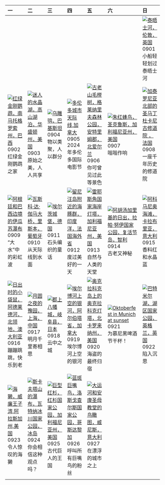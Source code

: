 | 一                                                                                                                                                                                                         | 二                                                                                                                                                                                                               | 三                                                                                                                                                                                                | 四                                                                                                                                                                                                      | 五                                                                                                                                                                                                        | 六                                                                                                                                                                                                               | 日                                                                                                                                                                                                        |
|:----------------------------------------------------------------------------------------------------------------------------------------------------------------------------------------------------------|:----------------------------------------------------------------------------------------------------------------------------------------------------------------------------------------------------------------|:-------------------------------------------------------------------------------------------------------------------------------------------------------------------------------------------------|:-------------------------------------------------------------------------------------------------------------------------------------------------------------------------------------------------------|:---------------------------------------------------------------------------------------------------------------------------------------------------------------------------------------------------------|:----------------------------------------------------------------------------------------------------------------------------------------------------------------------------------------------------------------|:---------------------------------------------------------------------------------------------------------------------------------------------------------------------------------------------------------|
|                                                                                                                                                                                                           |                                                                                                                                                                                                                 |                                                                                                                                                                                                  |                                                                                                                                                                                                        |                                                                                                                                                                                                          |                                                                                                                                                                                                                 | [![](https://www.bing.com/th?id=OHR.ThamesLondon_ZH-CN3629717426_320x240.jpg '泰晤士河，伦敦，英国')](https://www.bing.com/th?id=OHR.ThamesLondon_ZH-CN3629717426_UHD.jpg)<br>0901<br>小船轻轻划过泰晤士河                   |
| [![](https://www.bing.com/th?id=OHR.BuracodasAraras_ZH-CN3881985508_320x240.jpg '红绿金刚鹦鹉，南马托格罗索州，巴西')](https://www.bing.com/th?id=OHR.BuracodasAraras_ZH-CN3881985508_UHD.jpg)<br>0902<br>红绿金刚鹦鹉之家         | [![](https://www.bing.com/th?id=OHR.AlpineLakes_ZH-CN4537389724_320x240.jpg '迷人的水晶湖，高山湖泊，华盛顿州，美国')](https://www.bing.com/th?id=OHR.AlpineLakes_ZH-CN4537389724_UHD.jpg)<br>0903<br>原始之美，人人共享                    | [![](https://www.bing.com/th?id=OHR.DuskyOwls_ZH-CN4729762831_320x240.jpg '乌雕鸮，巴基斯坦')](https://www.bing.com/th?id=OHR.DuskyOwls_ZH-CN4729762831_UHD.jpg)<br>0904<br>物以类聚，人以群分                    | [![](https://www.bing.com/th?id=OHR.TIFF2024_ZH-CN4896695918_320x240.jpg '多伦多城市天际线,加拿大')](https://www.bing.com/th?id=OHR.TIFF2024_ZH-CN4896695918_UHD.jpg)<br>0905<br>2024年多伦多国际电影节                    | [![](https://www.bing.com/th?id=OHR.GlenariffPark_ZH-CN4667558707_320x240.jpg '古老山毛榉树，格莱纳里夫森林公园，安特里姆郡，北爱尔兰')](https://www.bing.com/th?id=OHR.GlenariffPark_ZH-CN4667558707_UHD.jpg)<br>0906<br>你可曾见过此等景色 | [![](https://www.bing.com/th?id=OHR.SantaCruzHummer_ZH-CN5448262039_320x240.jpg '朱红蜂鸟，圣克鲁斯，加利福尼亚州，美国')](https://www.bing.com/th?id=OHR.SantaCruzHummer_ZH-CN5448262039_UHD.jpg)<br>0907<br>嗡嗡作响                 | [![](https://www.bing.com/th?id=OHR.Canigou_ZH-CN6145410455_320x240.jpg '加泰罗尼亚北部的圣马丁杜卡尼古修道院 ，法国')](https://www.bing.com/th?id=OHR.Canigou_ZH-CN6145410455_UHD.jpg)<br>0908<br>一座千年历史的修道院                 |
| [![](https://www.bing.com/th?id=OHR.IguazuRainbow_ZH-CN6524347982_320x240.jpg '阿根廷和巴西边境的伊瓜苏瀑布')](https://www.bing.com/th?id=OHR.IguazuRainbow_ZH-CN6524347982_UHD.jpg)<br>0909<br>“大水”中的彩虹波               | [![](https://www.bing.com/th?id=OHR.BridgeLisbon_ZH-CN6877671644_320x240.jpg '瓦斯科·达·伽马大桥，里斯本，葡萄牙')](https://www.bing.com/th?id=OHR.BridgeLisbon_ZH-CN6877671644_UHD.jpg)<br>0910<br>从天际线到水面                     | [![](https://www.bing.com/th?id=OHR.EltzCastle_ZH-CN7586749377_320x240.jpg '埃尔茨城堡，德国')](https://www.bing.com/th?id=OHR.EltzCastle_ZH-CN7586749377_UHD.jpg)<br>0911<br>石头编织的童话                    | [![](https://www.bing.com/th?id=OHR.DolphinReunion_ZH-CN7681290861_320x240.jpg '留尼汪岛附近的海豚群，印度洋，法国海外省')](https://www.bing.com/th?id=OHR.DolphinReunion_ZH-CN7681290861_UHD.jpg)<br>0912<br>度过美好的一天      | [![](https://www.bing.com/th?id=OHR.PointReyes_ZH-CN7781514086_320x240.jpg '雷耶斯角国家海岸灯塔，加利福尼亚州，美国')](https://www.bing.com/th?id=OHR.PointReyes_ZH-CN7781514086_UHD.jpg)<br>0913<br>自然与人类的天堂               | [![](https://www.bing.com/th?id=OHR.RapaNuiSunrise_ZH-CN1220508877_320x240.jpg '阿胡汤加里基的日出，拉帕·努伊国家公园，复活节岛，智利')](https://www.bing.com/th?id=OHR.RapaNuiSunrise_ZH-CN1220508877_UHD.jpg)<br>0914<br>古老又神秘          | [![](https://www.bing.com/th?id=OHR.CalabriaPeperoncino_ZH-CN8603617212_320x240.jpg '阿科马尼奥海滩，卡拉布里亚，意大利')](https://www.bing.com/th?id=OHR.CalabriaPeperoncino_ZH-CN8603617212_UHD.jpg)<br>0915<br>香料红和水晶蓝 |
| [![](https://www.bing.com/th?id=OHR.SunriseWallabies_ZH-CN8725891401_320x240.jpg '日出时的小袋鼠，阿德莱德河，北领地，澳大利亚')](https://www.bing.com/th?id=OHR.SunriseWallabies_ZH-CN8725891401_UHD.jpg)<br>0916<br>蹦蹦跳跳，快乐到老 | [![](https://www.bing.com/th?id=OHR.MidAutumnFestival2024_ZH-CN9096556094_320x240.jpg '月圆之夜的豫园，上海，中国')](https://www.bing.com/th?id=OHR.MidAutumnFestival2024_ZH-CN9096556094_UHD.jpg)<br>0917<br>明月千里寄相思        | [![](https://www.bing.com/th?id=OHR.GujoHachiman_ZH-CN9192289658_320x240.jpg '郡上八幡城，岐阜县，日本')](https://www.bing.com/th?id=OHR.GujoHachiman_ZH-CN9192289658_UHD.jpg)<br>0918<br>云中之城               | [![](https://www.bing.com/th?id=OHR.ElbowRiver_ZH-CN9580175593_320x240.jpg '埃尔博河上空的银河，阿尔伯塔省，加拿大')](https://www.bing.com/th?id=OHR.ElbowRiver_ZH-CN9580175593_UHD.jpg)<br>0919<br>埃尔博河上空的银河             | [![](https://www.bing.com/th?id=OHR.OcracokeLight_ZH-CN9810840077_320x240.jpg '奥克拉科克岛上的奥克拉科克灯塔，北卡罗来纳州，美国')](https://www.bing.com/th?id=OHR.OcracokeLight_ZH-CN9810840077_UHD.jpg)<br>0920<br>海盗的最终归宿     | [![](https://www.bing.com/th?id=OHR.MunichBeerfest_ZH-CN0304560562_320x240.jpg 'Oktoberfest in Munich at sunset')](https://www.bing.com/th?id=OHR.MunichBeerfest_ZH-CN0304560562_UHD.jpg)<br>0921<br>为慕尼黑啤酒节干杯！ | [![](https://www.bing.com/th?id=OHR.AutumnCumbria_ZH-CN0565958390_320x240.jpg '巴特米尔湖，湖区国家公园，英格兰，英国')](https://www.bing.com/th?id=OHR.AutumnCumbria_ZH-CN0565958390_UHD.jpg)<br>0922<br>陷入沉思              |
| [![](https://www.bing.com/th?id=OHR.IcebergOtter_ZH-CN0972467238_320x240.jpg '海獭，威廉王子湾,阿拉斯加州,美国')](https://www.bing.com/th?id=OHR.IcebergOtter_ZH-CN0972467238_UHD.jpg)<br>0923<br>令人惊叹的海獭                | [![](https://www.bing.com/th?id=OHR.SkaftafellWaterfall_ZH-CN1766863001_320x240.jpg '斯卡夫塔山的瀑布，瓦特纳冰川国家公园，冰岛')](https://www.bing.com/th?id=OHR.SkaftafellWaterfall_ZH-CN1766863001_UHD.jpg)<br>0924<br>你会相信这种观点吗？ | [![](https://www.bing.com/th?id=OHR.GiantSequoias_ZH-CN2666897238_320x240.jpg '巨型红杉，红杉国家公园，加利福尼亚州，美国')](https://www.bing.com/th?id=OHR.GiantSequoias_ZH-CN2666897238_UHD.jpg)<br>0925<br>古代巨人的王国 | [![](https://www.bing.com/th?id=OHR.LittleToucanet_ZH-CN2910262009_320x240.jpg '蓝斑巨嘴鸟，洛斯戈查尔斯国家公园，哥斯达黎加')](https://www.bing.com/th?id=OHR.LittleToucanet_ZH-CN2910262009_UHD.jpg)<br>0926<br>呼叫所有巨嘴鸟的粉丝 | [![](https://www.bing.com/th?id=OHR.VeniceAerial_ZH-CN4070720525_320x240.jpg '大运河和安康圣母教堂的鸟瞰图，威尼斯，意大利')](https://www.bing.com/th?id=OHR.VeniceAerial_ZH-CN4070720525_UHD.jpg)<br>0927<br>在漂浮的城市之上         |                                                                                                                                                                                                                 |                                                                                                                                                                                                          |
|                                                                                                                                                                                                           |                                                                                                                                                                                                                 |                                                                                                                                                                                                  |                                                                                                                                                                                                        |                                                                                                                                                                                                          |                                                                                                                                                                                                                 |                                                                                                                                                                                                          |
